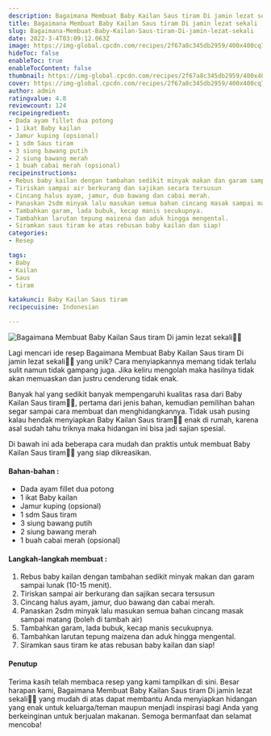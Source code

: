 ```yaml
---
description: Bagaimana Membuat Baby Kailan Saus tiram Di jamin lezat sekali"
title: Bagaimana Membuat Baby Kailan Saus tiram Di jamin lezat sekali
slug: Bagaimana-Membuat-Baby-Kailan-Saus-tiram-Di-jamin-lezat-sekali
date: 2022-3-4T03:09:12.063Z
image: https://img-global.cpcdn.com/recipes/2f67a8c345db2959/400x400cq70/photo.jpg
hideToc: false
enableToc: true
enableTocContent: false
thumbnail: https://img-global.cpcdn.com/recipes/2f67a8c345db2959/400x400cq70/photo.jpg
cover: https://img-global.cpcdn.com/recipes/2f67a8c345db2959/400x400cq70/photo.jpg
author: admin
ratingvalue: 4.8
reviewcount: 124
recipeingredient:
- Dada ayam fillet dua potong
- 1 ikat Baby kailan
- Jamur kuping (opsional)
- 1 sdm Saus tiram
- 3 siung bawang putih
- 2 siung bawang merah
- 1 buah cabai merah (opsional)
recipeinstructions:
- Rebus baby kailan dengan tambahan sedikit minyak makan dan garam sampai lunak (10-15 menit).
- Tiriskan sampai air berkurang dan sajikan secara tersusun
- Cincang halus ayam, jamur, duo bawang dan cabai merah.
- Panaskan 2sdm minyak lalu masukan semua bahan cincang masak sampai matang (boleh di tambah air)
- Tambahkan garam, lada bubuk, kecap manis secukupnya.
- Tambahkan larutan tepung maizena dan aduk hingga mengental.
- Siramkan saus tiram ke atas rebusan baby kailan dan siap!
categories:
- Resep

tags:
- Baby
- Kailan
- Saus
- tiram

katakunci: Baby Kailan Saus tiram
recipecuisine: Indonesian

---
```


![Bagaimana Membuat Baby Kailan Saus tiram Di jamin lezat sekali👩‍🍳](https://img-global.cpcdn.com/recipes/2f67a8c345db2959/400x400cq70/photo.jpg)

Lagi mencari ide resep Bagaimana Membuat Baby Kailan Saus tiram Di jamin lezat sekali👩‍🍳 yang unik? Cara menyiapkannya memang tidak terlalu sulit namun tidak gampang juga. Jika keliru mengolah maka hasilnya tidak akan memuaskan dan justru cenderung tidak enak.

Banyak hal yang sedikit banyak mempengaruhi kualitas rasa dari Baby Kailan Saus tiram👩‍🍳, pertama dari jenis bahan, kemudian pemilihan bahan segar sampai cara membuat dan menghidangkannya. Tidak usah pusing kalau hendak menyiapkan Baby Kailan Saus tiram👩‍🍳 enak di rumah, karena asal sudah tahu triknya maka hidangan ini bisa jadi sajian spesial.

Di bawah ini ada beberapa cara mudah dan praktis untuk membuat Baby Kailan Saus tiram👩‍🍳 yang siap dikreasikan.

<!--inarticleads1-->

#### Bahan-bahan :

- Dada ayam fillet dua potong
- 1 ikat Baby kailan
- Jamur kuping (opsional)
- 1 sdm Saus tiram
- 3 siung bawang putih
- 2 siung bawang merah
- 1 buah cabai merah (opsional)

<!--inarticleads2-->

#### Langkah-langkah membuat :

1. Rebus baby kailan dengan tambahan sedikit minyak makan dan garam sampai lunak (10-15 menit).
1. Tiriskan sampai air berkurang dan sajikan secara tersusun
1. Cincang halus ayam, jamur, duo bawang dan cabai merah.
1. Panaskan 2sdm minyak lalu masukan semua bahan cincang masak sampai matang (boleh di tambah air)
1. Tambahkan garam, lada bubuk, kecap manis secukupnya.
1. Tambahkan larutan tepung maizena dan aduk hingga mengental.
1. Siramkan saus tiram ke atas rebusan baby kailan dan siap!

#### Penutup

Terima kasih telah membaca resep yang kami tampilkan di sini. Besar harapan kami, Bagaimana Membuat Baby Kailan Saus tiram Di jamin lezat sekali👩‍🍳 yang mudah di atas dapat membantu Anda menyiapkan hidangan yang enak untuk keluarga/teman maupun menjadi inspirasi bagi Anda yang berkeinginan untuk berjualan makanan. Semoga bermanfaat dan selamat mencoba!